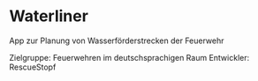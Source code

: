 Waterliner
==========

App zur Planung von Wasserförderstrecken der Feuerwehr


Zielgruppe: Feuerwehren im deutschsprachigen Raum
Entwickler: RescueStopf

